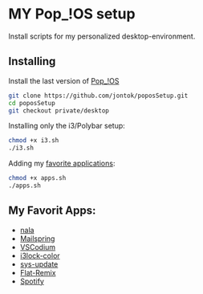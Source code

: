 # MY Pop_!OS setup

Install scripts for my personalized desktop-environment.


## Installing

Install the last version of [Pop_!OS](https://pop.system76.com/)

```bash
git clone https://github.com/jontok/poposSetup.git
cd poposSetup
git checkout private/desktop
```

Installing only the i3/Polybar setup:

```bash
chmod +x i3.sh
./i3.sh
```
Adding my [favorite applications](#my-favorit-apps):
```bash
chmod +x apps.sh
./apps.sh
```

## My Favorit Apps:
- [nala](https://gitlab.com/volian/nala)
- [Mailspring](https://getmailspring.com/)
- [VSCodium](https://vscodium.com/)
- [i3lock-color](https://github.com/Raymo111/i3lock-color)
- [sys-update](https://github.com/jontok/sys-update/)
- [Flat-Remix](https://github.com/daniruiz/flat-remix)
- [Spotify](https://www.spotify.com/)